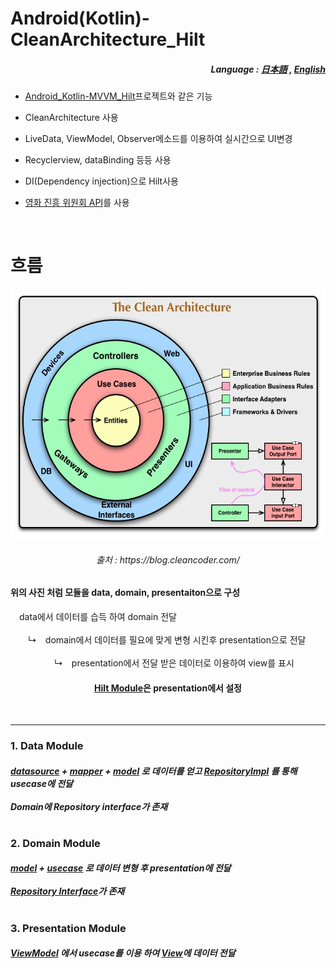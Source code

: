 # Android(Kotlin)-CleanArchitecture_Hilt 

<div align="right">
  <h5>
    Language : 
    <a href="JP.md">日本語</a> 
      ,
    <a href="US.md">English</a> 
  </h5>
</div>
 
 - <a href ="https://github.com/kimTH65/Android_Kotlin-MVVM_Hilt">Android_Kotlin-MVVM_Hilt</a>프로젝트와 같은 기능

 - CleanArchitecture 사용<br>
 
 - LiveData, ViewModel, Observer메소드를 이용하여 실시간으로 UI변경<br>
 
 - Recyclerview, dataBinding 등등 사용<br>
 
 - DI(Dependency injection)으로 Hilt사용
 
 - <a href ="https://www.kobis.or.kr/kobisopenapi/homepg/main/main.do">영화 진흥 위원회 API</a>를 사용
<br>

 # 흐름
<div align="center">
 <img height="400" src="https://github.com/kimTH65/cs/blob/main/img/CleanArchitecture.jpg">
 <h6>출처 : https://blog.cleancoder.com/</h6>
</div>

<h4>
 위의 사진 처럼 모듈을 data, domain, presentaiton으로 구성<br>
 
</h4>

　data에서 데이터를 습득 하여 domain 전달<br><br>
　　↳　domain에서 데이터를 필요에 맞게 변형 시킨후 presentation으로 전달<br><br>
　　　　　↳　presentation에서 전달 받은 데이터로 이용하여 view를 표시 
     
<div align="center">
 <h4>  
   <a href="presentation/src/main/java/com/example/memo/di">Hilt Module</a>은 presentation에서 설정
 </h4>
</div>

<br>
<hr>

<h3>1. Data Module</h3>

<div>
 <h5>
  <a href="data/src/main/java/com/example/data/datasource">datasource</a> + 
  <a href="data/src/main/java/com/example/data/mapper">mapper</a> + 
  <a href="data/src/main/java/com/example/data/model">model</a>
  로 데이터를 얻고 
  <a href="data/src/main/java/com/example/data/repository/RepositoryImpl.kt">RepositoryImpl</a>
  를 통해 usecase에 전달<br><br>
  Domain에 Repository interface가 존재
 </h5>
</div>

#

<h3>2. Domain Module</h3>

<div>
 <h5>
  <a href="domain/src/main/java/com/example/domain/model">model</a> + 
  <a href="domain/src/main/java/com/example/domain/usecase">usecase</a> 
  로 데이터 변형 후 presentation에 전달<br><br>
  <a href="domain/src/main/java/com/example/domain/repository/Repository.kt">Repository Interface</a>가 존재
 </h5>
</div>


#

<h3>3. Presentation Module</h3>

<div>
 <h5>
  <a href="presentation/src/main/java/com/example/memo/viewmodel/MainViewModel.kt">ViewModel</a>
  에서 usecase를 이용 하여 
  <a href="presentation/src/main/java/com/example/memo/ui">View</a>에 데이터 전달<br><br>
 </h5>
</div>

